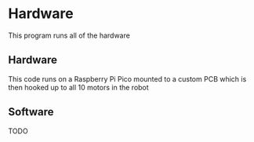 # Hardware
This program runs all of the hardware

## Hardware
This code runs on a Raspberry Pi Pico mounted to a custom PCB which is then hooked up to all 10 motors in the robot

## Software
TODO
